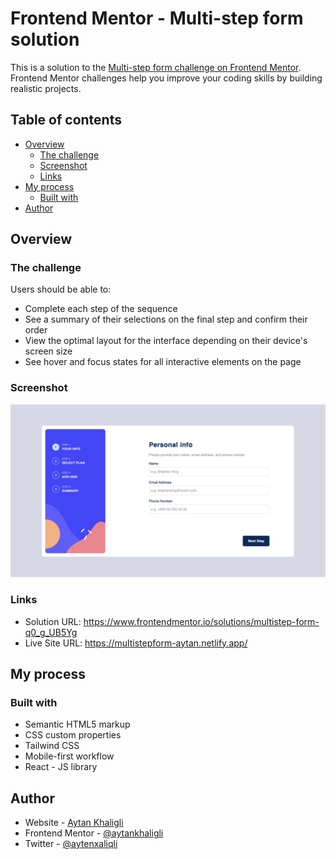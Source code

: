 # Frontend Mentor - Multi-step form solution

This is a solution to the [Multi-step form challenge on Frontend Mentor](https://www.frontendmentor.io/challenges/multistep-form-YVAnSdqQBJ). Frontend Mentor challenges help you improve your coding skills by building realistic projects.

## Table of contents

- [Overview](#overview)
  - [The challenge](#the-challenge)
  - [Screenshot](#screenshot)
  - [Links](#links)
- [My process](#my-process)
  - [Built with](#built-with)
- [Author](#author)

## Overview

### The challenge

Users should be able to:

- Complete each step of the sequence
- See a summary of their selections on the final step and confirm their order
- View the optimal layout for the interface depending on their device's screen size
- See hover and focus states for all interactive elements on the page

### Screenshot

![](./src/assets/images/screenshot.jpg)

### Links

- Solution URL: https://www.frontendmentor.io/solutions/multistep-form-q0_g_UB5Yg
- Live Site URL: https://multistepform-aytan.netlify.app/

## My process

### Built with

- Semantic HTML5 markup
- CSS custom properties
- Tailwind CSS
- Mobile-first workflow
- React - JS library

## Author

- Website - [Aytan Khaligli](aytankhaligli.netlify.app)
- Frontend Mentor - [@aytankhaligli](https://www.frontendmentor.io/profile/aytankhaligli)
- Twitter - [@aytenxaliqli](https://www.twitter.com/aytenxaliqli)
